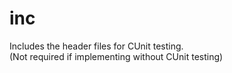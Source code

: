 # inc  
Includes the header files for CUnit testing.  
(Not required if implementing without CUnit testing)  
